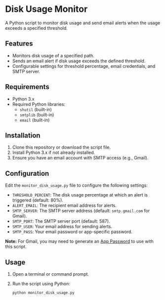 # Disk Usage Monitor

A Python script to monitor disk usage and send email alerts when the usage exceeds a specified threshold.

## Features

- Monitors disk usage of a specified path.
- Sends an email alert if disk usage exceeds the defined threshold.
- Configurable settings for threshold percentage, email credentials, and SMTP server.

## Requirements

- Python 3.x
- Required Python libraries:
  - `shutil` (built-in)
  - `smtplib` (built-in)
  - `email` (built-in)

## Installation

1. Clone this repository or download the script file.
2. Install Python 3.x if not already installed.
3. Ensure you have an email account with SMTP access (e.g., Gmail).

## Configuration

Edit the `monitor_disk_usage.py` file to configure the following settings:

- `THRESHOLD_PERCENT`: The disk usage percentage at which an alert is triggered (default: 80%).
- `ALERT_EMAIL`: The recipient email address for alerts.
- `SMTP_SERVER`: The SMTP server address (default: `smtp.gmail.com` for Gmail).
- `SMTP_PORT`: The SMTP server port (default: 587).
- `SMTP_USER`: Your email address for sending alerts.
- `SMTP_PASS`: Your email password or app-specific password.

**Note:** For Gmail, you may need to generate an [App Password](https://support.google.com/accounts/answer/185833?hl=en) to use with this script.

## Usage

1. Open a terminal or command prompt.
2. Run the script using Python:

   ```bash
   python monitor_disk_usage.py
   
